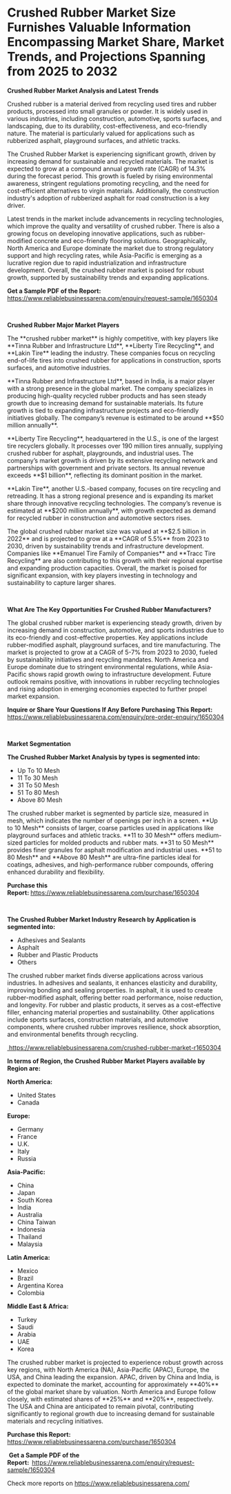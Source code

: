 <p><h1>Crushed Rubber Market Size Furnishes Valuable Information Encompassing Market Share, Market Trends, and Projections Spanning from 2025 to 2032</h1></p><p><strong>Crushed Rubber Market Analysis and Latest Trends</strong></p>
<p><p>Crushed rubber is a material derived from recycling used tires and rubber products, processed into small granules or powder. It is widely used in various industries, including construction, automotive, sports surfaces, and landscaping, due to its durability, cost-effectiveness, and eco-friendly nature. The material is particularly valued for applications such as rubberized asphalt, playground surfaces, and athletic tracks.</p><p>The Crushed Rubber Market is experiencing significant growth, driven by increasing demand for sustainable and recycled materials. The market is expected to grow at a compound annual growth rate (CAGR) of 14.3% during the forecast period. This growth is fueled by rising environmental awareness, stringent regulations promoting recycling, and the need for cost-efficient alternatives to virgin materials. Additionally, the construction industry's adoption of rubberized asphalt for road construction is a key driver.</p><p>Latest trends in the market include advancements in recycling technologies, which improve the quality and versatility of crushed rubber. There is also a growing focus on developing innovative applications, such as rubber-modified concrete and eco-friendly flooring solutions. Geographically, North America and Europe dominate the market due to strong regulatory support and high recycling rates, while Asia-Pacific is emerging as a lucrative region due to rapid industrialization and infrastructure development. Overall, the crushed rubber market is poised for robust growth, supported by sustainability trends and expanding applications.</p></p>
<p><strong>Get a Sample PDF of the Report:&nbsp;</strong> <a href="https://www.reliablebusinessarena.com/enquiry/request-sample/1650304?utm_campaign=2113&utm_medium=2&utm_source=Github&utm_content=ia&utm_term=25012025&utm_id=crushed-rubber">https://www.reliablebusinessarena.com/enquiry/request-sample/1650304</a></p>
<p>&nbsp;</p>
<p><strong>Crushed Rubber Major Market Players</strong></p>
<p><p>The **crushed rubber market** is highly competitive, with key players like **Tinna Rubber and Infrastructure Ltd**, **Liberty Tire Recycling**, and **Lakin Tire** leading the industry. These companies focus on recycling end-of-life tires into crushed rubber for applications in construction, sports surfaces, and automotive industries.</p><p>**Tinna Rubber and Infrastructure Ltd**, based in India, is a major player with a strong presence in the global market. The company specializes in producing high-quality recycled rubber products and has seen steady growth due to increasing demand for sustainable materials. Its future growth is tied to expanding infrastructure projects and eco-friendly initiatives globally. The company’s revenue is estimated to be around **$50 million annually**.</p><p>**Liberty Tire Recycling**, headquartered in the U.S., is one of the largest tire recyclers globally. It processes over 190 million tires annually, supplying crushed rubber for asphalt, playgrounds, and industrial uses. The company’s market growth is driven by its extensive recycling network and partnerships with government and private sectors. Its annual revenue exceeds **$1 billion**, reflecting its dominant position in the market.</p><p>**Lakin Tire**, another U.S.-based company, focuses on tire recycling and retreading. It has a strong regional presence and is expanding its market share through innovative recycling technologies. The company’s revenue is estimated at **$200 million annually**, with growth expected as demand for recycled rubber in construction and automotive sectors rises.</p><p>The global crushed rubber market size was valued at **$2.5 billion in 2022** and is projected to grow at a **CAGR of 5.5%** from 2023 to 2030, driven by sustainability trends and infrastructure development. Companies like **Emanuel Tire Family of Companies** and **Tracc Tire Recycling** are also contributing to this growth with their regional expertise and expanding production capacities. Overall, the market is poised for significant expansion, with key players investing in technology and sustainability to capture larger shares.</p></p>
<p>&nbsp;</p>
<p><strong>What Are The Key Opportunities For Crushed Rubber Manufacturers?</strong></p>
<p><p>The global crushed rubber market is experiencing steady growth, driven by increasing demand in construction, automotive, and sports industries due to its eco-friendly and cost-effective properties. Key applications include rubber-modified asphalt, playground surfaces, and tire manufacturing. The market is projected to grow at a CAGR of 5-7% from 2023 to 2030, fueled by sustainability initiatives and recycling mandates. North America and Europe dominate due to stringent environmental regulations, while Asia-Pacific shows rapid growth owing to infrastructure development. Future outlook remains positive, with innovations in rubber recycling technologies and rising adoption in emerging economies expected to further propel market expansion.</p></p>
<p><strong>Inquire or Share Your Questions If Any Before Purchasing This Report:</strong> <a href="https://www.reliablebusinessarena.com/enquiry/pre-order-enquiry/1650304?utm_campaign=2113&utm_medium=2&utm_source=Github&utm_content=ia&utm_term=25012025&utm_id=crushed-rubber">https://www.reliablebusinessarena.com/enquiry/pre-order-enquiry/1650304</a></p>
<p>&nbsp;</p>
<p><strong>Market Segmentation</strong></p>
<p><strong>The Crushed Rubber Market Analysis by types is segmented into:</strong></p>
<p><ul><li>Up To 10 Mesh</li><li>11 To 30 Mesh</li><li>31 To 50 Mesh</li><li>51 To 80 Mesh</li><li>Above 80 Mesh</li></ul></p>
<p><p>The crushed rubber market is segmented by particle size, measured in mesh, which indicates the number of openings per inch in a screen. **Up to 10 Mesh** consists of larger, coarse particles used in applications like playground surfaces and athletic tracks. **11 to 30 Mesh** offers medium-sized particles for molded products and rubber mats. **31 to 50 Mesh** provides finer granules for asphalt modification and industrial uses. **51 to 80 Mesh** and **Above 80 Mesh** are ultra-fine particles ideal for coatings, adhesives, and high-performance rubber compounds, offering enhanced durability and flexibility.</p></p>
<p><strong>Purchase this Report:&nbsp;</strong><a href="https://www.reliablebusinessarena.com/purchase/1650304?utm_campaign=2113&utm_medium=2&utm_source=Github&utm_content=ia&utm_term=25012025&utm_id=crushed-rubber">https://www.reliablebusinessarena.com/purchase/1650304</a></p>
<p>&nbsp;</p>
<p><strong>The Crushed Rubber Market Industry Research by Application is segmented into:</strong></p>
<p><ul><li>Adhesives and Sealants</li><li>Asphalt</li><li>Rubber and Plastic Products</li><li>Others</li></ul></p>
<p><p>The crushed rubber market finds diverse applications across various industries. In adhesives and sealants, it enhances elasticity and durability, improving bonding and sealing properties. In asphalt, it is used to create rubber-modified asphalt, offering better road performance, noise reduction, and longevity. For rubber and plastic products, it serves as a cost-effective filler, enhancing material properties and sustainability. Other applications include sports surfaces, construction materials, and automotive components, where crushed rubber improves resilience, shock absorption, and environmental benefits through recycling.</p></p>
<p><a href="https://www.reliablebusinessarena.com/crushed-rubber-market-r1650304?utm_campaign=2113&utm_medium=2&utm_source=Github&utm_content=ia&utm_term=25012025&utm_id=crushed-rubber">&nbsp;https://www.reliablebusinessarena.com/crushed-rubber-market-r1650304</a></p>
<p><strong>In terms of Region, the Crushed Rubber Market Players available by Region are:</strong></p>
<p>
    <p> <strong> North America: </strong>
        <ul>
            <li>United States</li>
            <li>Canada</li>
        </ul>
        </p> 
    <p> <strong> Europe: </strong>
        <ul>
            <li>Germany</li>
            <li>France</li>
            <li>U.K.</li>
            <li>Italy</li>
            <li>Russia</li>
        </ul>
        </p> 
    <p> <strong> Asia-Pacific: </strong>
        <ul>
            <li>China</li>
            <li>Japan</li>
            <li>South Korea</li>
            <li>India</li>
            <li>Australia</li>
            <li>China Taiwan</li>
            <li>Indonesia</li>
            <li>Thailand</li>
            <li>Malaysia</li>
        </ul>
        </p> 
    <p> <strong> Latin America: </strong>
        <ul>
            <li>Mexico</li>
            <li>Brazil</li>
            <li>Argentina Korea</li>
            <li>Colombia</li>
        </ul>
        </p> 
    <p> <strong> Middle East & Africa: </strong>
        <ul>
            <li>Turkey</li>
            <li>Saudi</li>
            <li>Arabia</li>
            <li>UAE</li>
            <li>Korea</li>
        </ul>
    </p>
    </p>
<p><p>The crushed rubber market is projected to experience robust growth across key regions, with North America (NA), Asia-Pacific (APAC), Europe, the USA, and China leading the expansion. APAC, driven by China and India, is expected to dominate the market, accounting for approximately **40%** of the global market share by valuation. North America and Europe follow closely, with estimated shares of **25%** and **20%**, respectively. The USA and China are anticipated to remain pivotal, contributing significantly to regional growth due to increasing demand for sustainable materials and recycling initiatives.</p></p>
<p><strong>Purchase this Report: </strong><a href="https://www.reliablebusinessarena.com/purchase/1650304?utm_campaign=2113&utm_medium=2&utm_source=Github&utm_content=ia&utm_term=25012025&utm_id=crushed-rubber">https://www.reliablebusinessarena.com/purchase/1650304</a></p>
<p>&nbsp;<strong>Get a Sample PDF of the Report:&nbsp;&nbsp;</strong><a href="https://www.reliablebusinessarena.com/enquiry/request-sample/1650304?utm_campaign=2113&utm_medium=2&utm_source=Github&utm_content=ia&utm_term=25012025&utm_id=crushed-rubber">https://www.reliablebusinessarena.com/enquiry/request-sample/1650304</a></p>
<p><strong></strong></p>
<p>Check more reports on <a href="https://www.reliablebusinessarena.com/?utm_campaign=2113&utm_medium=2&utm_source=Github&utm_content=ia&utm_term=25012025&utm_id=crushed-rubber">https://www.reliablebusinessarena.com/</a></p>